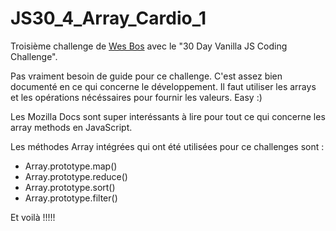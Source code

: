 # JS30_4_Array_Cardio_1

Troisième challenge de <a href="https://github.com/wesbos">Wes Bos</a> avec le "30 Day Vanilla JS Coding Challenge".

Pas vraiment besoin de guide pour ce challenge. C'est assez bien documenté en ce qui concerne le développement. 
Il faut utiliser les arrays et les opérations nécéssaires pour fournir les valeurs. 
Easy :) 

Les Mozilla Docs sont super interéssants à lire pour tout ce qui concerne les array methods en JavaScript. 

Les méthodes Array intégrées qui ont été utilisées pour ce challenges sont : 

- Array.prototype.map()
- Array.prototype.reduce()
- Array.prototype.sort()
- Array.prototype.filter()

Et voilà !!!!! 